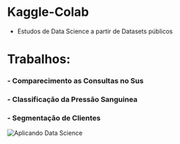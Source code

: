 # Kaggle-Colab
- Estudos de Data Science a partir de Datasets públicos
# Trabalhos:
### - Comparecimento as Consultas no Sus
### - Classificação da Pressão Sanguinea
### - Segmentação de Clientes

![Aplicando Data Science](https://drive.google.com/uc?id=1qWyy0DqnBysMnmlM_hUCnv7GwW-6zO_O)

<!--
<img src="https://drive.google.com/uc?id=1KkJS_A5xUE17-oUQ6UfQ29d22ZJFRB4c" width="600" height="250">

<img src="https://drive.google.com/uc?id=1A2XlJcv6Erj6H4xR0yMhVjynEAIbwTDT" width="600" height="250">
-->
